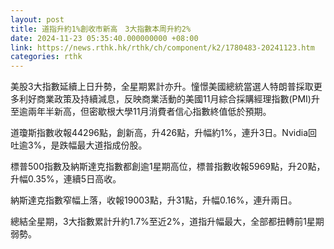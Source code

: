 ```yaml
---
layout: post
title: 道指升約1%創收市新高　3大指數本周升約2%
date: 2024-11-23 05:35:40.000000000 +08:00
link: https://news.rthk.hk/rthk/ch/component/k2/1780483-20241123.htm
categories: rthk
---
```


美股3大指數延續上日升勢，全星期累計亦升。憧憬美國總統當選人特朗普採取更多利好商業政策及持續減息，反映商業活動的美國11月綜合採購經理指數(PMI)升至逾兩年半新高，但密歇根大學11月消費者信心指數終值低於預期。

道瓊斯指數收報44296點，創新高，升426點，升幅約1%，連升3日。Nvidia回吐逾3%，是跌幅最大道指成份股。

標普500指數及納斯達克指數都創逾1星期高位，標普指數收報5969點，升20點，升幅0.35%，連續5日高收。

納斯達克指數窄幅上落，收報19003點，升31點，升幅0.16%，連升兩日。

總結全星期，3大指數累計升約1.7%至近2%，道指升幅最大，全部都扭轉前1星期弱勢。
